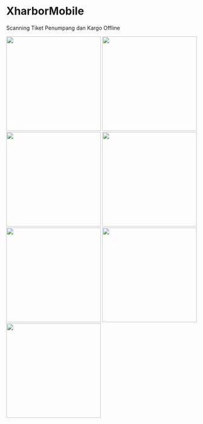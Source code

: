 # XharborMobile
Scanning Tiket Penumpang dan Kargo Offline

<img src="https://user-images.githubusercontent.com/11803800/70488712-32063500-1b2c-11ea-8a10-ba58ab5e3005.jpg" width="250px"/>
<img src="https://user-images.githubusercontent.com/11803800/70488713-32063500-1b2c-11ea-8033-dff89714eb38.jpg" width="250px"/>
<img src="https://user-images.githubusercontent.com/11803800/70488714-329ecb80-1b2c-11ea-8ede-b3754cc9dae2.jpg" width="250px"/>
<img src="https://user-images.githubusercontent.com/11803800/70488716-33376200-1b2c-11ea-8257-d659cde1190c.jpg" width="250px"/>
<img src="https://user-images.githubusercontent.com/11803800/70488717-33376200-1b2c-11ea-8bc4-8f8ee3e8192a.jpg" width="250px"/>
<img src="https://user-images.githubusercontent.com/11803800/70488719-33cff880-1b2c-11ea-86c5-783a43b8271e.jpg" width="250px"/>
<img src="https://user-images.githubusercontent.com/11803800/70488720-33cff880-1b2c-11ea-9438-a44f95a09afe.jpg" width="250px"/>
